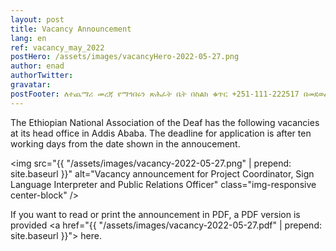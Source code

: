 ```yaml
---
layout: post
title: Vacancy Announcement
lang: en
ref: vacancy_may_2022
postHero: /assets/images/vacancyHero-2022-05-27.png
author: enad
authorTwitter: 
gravatar: 
postFooter: ለተጨማሪ መረጃ የማኅበሩን ጽሕፈት ቤት በስልክ ቁጥር +251-111-222517 በመደወል ወይም በኤለክትሮኒክ መልዕክት ወደ <a href="mailto:enadet1972@gmail.com">enadet1972@gmail.com</a> በመጻፍ መጠየቅ ይቻላል።
---
```


The Ethiopian National Association of the Deaf has the following vacancies at its head office in Addis Ababa. The deadline for application is after ten working days from the date shown in the annoucement.      

<img src="{{ "/assets/images/vacancy-2022-05-27.png" | prepend: site.baseurl }}" alt="Vacancy announcement for Project Coordinator, Sign Language Interpreter and Public Relations Officer"
class="img-responsive center-block" />

If you want to read or print the announcement in PDF, a PDF version is provided 
<a href="{{ "/assets/images/vacancy-2022-05-27.pdf" | prepend: site.baseurl }}">
here.
</a>



